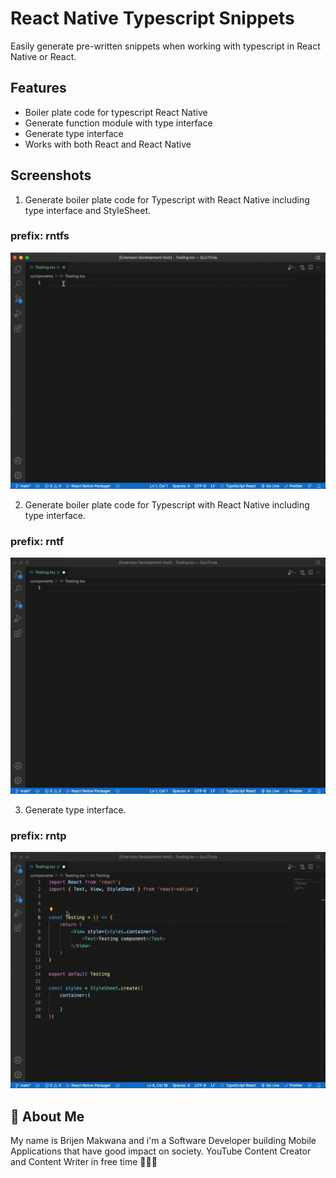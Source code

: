 
# React Native Typescript Snippets

Easily generate pre-written snippets when working with typescript in React Native or React.


## Features

- Boiler plate code for typescript React Native
- Generate function module with type interface
- Generate type interface
- Works with both React and React Native


## Screenshots
1. Generate boiler plate code for Typescript with React Native including type interface and StyleSheet.
### prefix: rntfs
![rntfs](images/rntfs.gif)

2. Generate boiler plate code for Typescript with React Native including type interface.
### prefix: rntf
![rntf](images/rntf.gif)

3. Generate type interface.
### prefix: rntp
![rntp](images/rntp.gif)

## 🚀 About Me
My name is Brijen Makwana and i'm a Software Developer building Mobile Applications that have good impact on society. YouTube Content Creator and Content Writer in free time ✍🏻🎥



